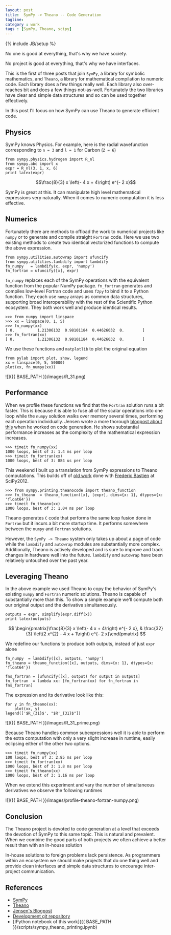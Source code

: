 ```yaml
---
layout: post
title:  SymPy -> Theano -- Code Generation
tagline:  
category : work 
tags : [SymPy, Theano, scipy]
---
```

{% include JB/setup %}

No one is good at everything, that's why we have society.

No project is good at everything, that's why we have interfaces.  

This is the first of three posts that join `SymPy`, a library for symbolic mathematics, and `Theano`, a library for mathematical compilation to numeric code.  Each library does a few things really well.  Each library also over-reaches bit and does a few things not-as-well.  Fortunately the two libraries have clear and simple data structures and so can be used together effectively. 

In this post I'll focus on how SymPy can use Theano to generate efficient code. 

Physics
-------

SymPy knows Physics.  For example, here is the radial wavefunction corresponding to `n = 3` and `l = 1` for Carbon (`Z = 6`)

    from sympy.physics.hydrogen import R_nl
    from sympy.abc import x
    expr = R_nl(3, 1, x, 6)
    print latex(expr)

$$\frac{8}{3} x \left(- 4 x + 4\right) e^{- 2 x}$$

SymPy is great at this.  It can manipulate high level mathematical expressions very naturally.  When it comes to numeric computation it is less effective. 


Numerics
--------

Fortunately there are methods to offload the work to numerical projects like `numpy` or to generate and compile straight `Fortran` code.  Here we use two existing methods to create two identical vectorized functions to compute the above expression.

    from sympy.utilities.autowrap import ufuncify
    from sympy.utilities.lambdify import lambdify
    fn_numpy   = lambdify(x, expr, 'numpy')
    fn_fortran = ufuncify([x], expr)

`fn_numpy` replaces each of the SymPy operations with the equivalent function from the popular NumPy package.  `fn_fortran` generates and compiles low-level Fortran code and uses `f2py` to bind it to a Python function.  They each use `numpy` arrays as common data structures, supporting broad interoperability with the rest of the Scientific Python ecosystem.  They both work well and produce identical results.

    >>> from numpy import linspace
    >>> xx = linspace(0, 1, 5)
    >>> fn_numpy(xx)
    [ 0.          1.21306132  0.98101184  0.44626032  0.        ]
    >>> fn_fortran(xx)
    [ 0.          1.21306132  0.98101184  0.44626032  0.        ]

We use these functions and `matplotlib` to plot the original equation

    from pylab import plot, show, legend
    xx = linspace(0, 5, 50000)
    plot(xx, fn_numpy(xx))

![]({{ BASE_PATH }}/images/R_31.png)


Performance
-----------

When we profile these functions we find that the `Fortran` solution runs a bit faster.  This is because it is able to fuse all of the scalar operations into one loop while the `numpy` solution walks over memory several times, performing each operation individually.  Jensen wrote a more thorough [blogpost about this](http://ojensen.wordpress.com/2010/08/10/fast-ufunc-ish-hydrogen-solutions/) when he worked on code generation.  He shows substantial performance increases as the complexity of the mathematical expression increases.

    >>> timeit fn_numpy(xx)
    1000 loops, best of 3: 1.4 ms per loop
    >>> timeit fn_fortran(xx)
    1000 loops, best of 3: 884 us per loop

This weekend I built up a translation from SymPy expressions to Theano computations.  This builds off of [old work](http://github.com/nouiz/theano_sympy/) done with [Frederic Bastien](http://github.com/nouiz) at SciPy2012.

    >>> from sympy.printing.theanocode import theano_function
    >>> fn_theano  = theano_function([x], [expr], dims={x: 1}, dtypes={x: 'float64'})
    >>> timeit fn_theano(xx)
    1000 loops, best of 3: 1.04 ms per loop

Theano generates `C` code that performs the same loop fusion done in `Fortran` but it incurs a bit more startup time.  It performs somewhere between the `numpy` and `Fortran` solutions.

However, the `SymPy -> Theano` system only takes up about a page of code while the `lambdify` and `autowrap` modules are substantially more complex.  Additionally, Theano is actively developed and is sure to improve and track changes in hardware well into the future.  `lambdify` and `autowrap` have been relatively untouched over the past year.

Leveraging Theano
-----------------

In the above example we used Theano to copy the behavior of SymPy's existing `numpy` and `Fortran` numeric solutions.  Theano is capable of substantially more than this.  To show a simple example we'll compute both our original output and the derivative simultaneously.

    outputs = expr, simplify(expr.diff(x))
    print latex(outputs)

$$ \begin{pmatrix}\frac{8}{3} x \left(- 4 x + 4\right) e^{- 2 x}, & \frac{32}{3} \left(2 x^{2} - 4 x + 1\right) e^{- 2 x}\end{pmatrix} $$

We redefine our functions to produce both outputs, instead of just `expr` alone 

    fn_numpy  = lambdify([x], outputs, 'numpy')
    fn_theano = theano_function([x], outputs, dims={x: 1}, dtypes={x: 'float64'})

    fns_fortran = [ufuncify([x], output) for output in outputs]
    fn_fortran  = lambda xx: [fn_fortran(xx) for fn_fortran in fns_fortran]

The expression and its derivative look like this:

    for y in fn_theano(xx):
        plot(xx, y)
    legend(['$R_{31}$', "$R'_{31}$"])

![]({{ BASE_PATH }}/images/R_31_prime.png)

Because Theano handles common subexpressions well it is able to perform the extra computation with only a very slight increase in runtime, easily eclipsing either of the other two options. 

    >>> timeit fn_numpy(xx)
    100 loops, best of 3: 2.85 ms per loop
    >>> timeit fn_fortran(xx)
    1000 loops, best of 3: 1.8 ms per loop
    >>> timeit fn_theano(xx)
    1000 loops, best of 3: 1.16 ms per loop

When we extend this experiment and vary the number of simultaneous derivatives we observe the following runtimes

![]({{ BASE_PATH }}/images/profile-theano-fortran-numpy.png)


Conclusion
----------

The Theano project is devoted to code generation at a level that exceeds the devotion of SymPy to this same topic.  This is natural and prevalent.  When we combine the good parts of both projects we often achieve a better result than with an in-house solution

In-house solutions to foreign problems lack persistence.  As programmers within an ecosystem we should make projects that do one thing well and provide clean interfaces and simple data structures to encourage inter-project communication.


References
----------

*   [SymPy](http://sympy.org/)
*   [Theano](http://deeplearning.net/software/theano)
*   [Jensen's Blogpost](http://ojensen.wordpress.com/2010/08/10/fast-ufunc-ish-hydrogen-solutions/)
*   [Development git repository](https://github.com/mrocklin/sympy/tree/theano-print)
*   [IPython notebook of this work]({{ BASE_PATH }}/scripts/sympy_theano_printing.ipynb)
